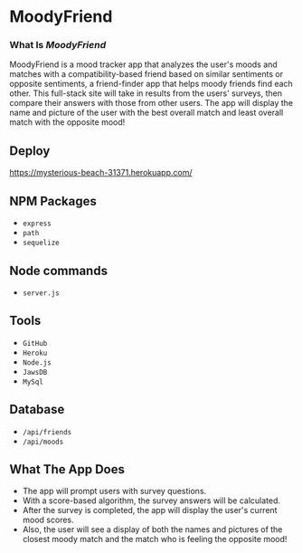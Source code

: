 # MoodyFriend

### What Is *MoodyFriend*

 MoodyFriend is a mood tracker app that analyzes the user's moods and matches with a compatibility-based friend based on similar sentiments or opposite sentiments, a friend-finder app that helps moody friends find each other. This full-stack site will take in results from the users' surveys, then compare their answers with those from other users. The app will display the name and picture of the user with the best overall match and least overall match with the opposite mood!

 ## Deploy
 https://mysterious-beach-31371.herokuapp.com/

 ## NPM Packages
 
 * `express`
 * `path`
 * `sequelize`

## Node commands

  * `server.js`

  ## Tools

  * `GitHub`
  * `Heroku`
  * `Node.js`
  * `JawsDB`
  * `MySql`

  ## Database
  
  * `/api/friends`
  * `/api/moods`
 
## What The App Does

   * The app will prompt users with survey questions.
   * With a score-based algorithm, the survey answers will be calculated.
   * After the survey is completed, the app will display the user's current mood scores.
   * Also, the user will see a display of both the names and pictures of the closest moody match and the match who is feeling the opposite mood!


 